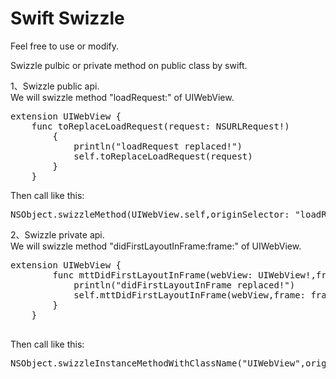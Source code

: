 Swift Swizzle
============

Feel free to use or modify.

Swizzle pulbic or private method on public class by swift.

1、Swizzle public api.<br>
We will swizzle method "loadRequest:" of UIWebView.
<pre>
extension UIWebView {
    func toReplaceLoadRequest(request: NSURLRequest!)
        {
            println("loadRequest replaced!")
            self.toReplaceLoadRequest(request)
        }
    }
</pre>
Then call like this:<br>
<pre>
NSObject.swizzleMethod(UIWebView.self,originSelector: "loadRequest:",newSelector:"toReplaceLoadRequest:")
</pre>
    
    
2、Swizzle private api.<br>
We will swizzle method "didFirstLayoutInFrame:frame:" of UIWebView.
<pre>
extension UIWebView {
        func mttDidFirstLayoutInFrame(webView: UIWebView!,frame: AnyObject!) {
            println("didFirstLayoutInFrame replaced!")
            self.mttDidFirstLayoutInFrame(webView,frame: frame)
        }
    }
    </pre>
Then call like this:<br>
<pre>
NSObject.swizzleInstanceMethodWithClassName("UIWebView",originClassNamePart2: "",originClassNSelectorPart1: "webView:di",originClassNSelectorPart2: "dFirstLayoutInFrame:",newClass: UIWebView.self,newSelector: "mttDidFirstLayoutInFrame:frame:")
</pre>
